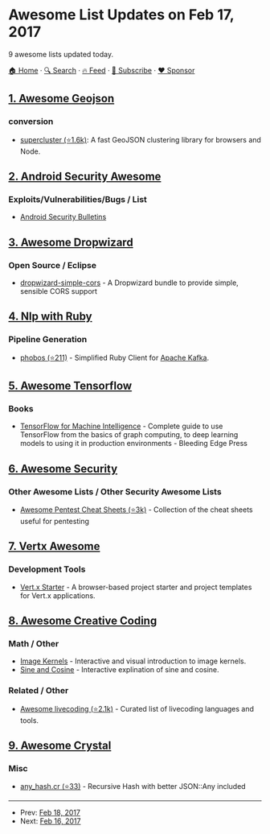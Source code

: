# Awesome List Updates on Feb 17, 2017

9 awesome lists updated today.

[🏠 Home](/README.md) · [🔍 Search](https://www.trackawesomelist.com/search/) · [🔥 Feed](https://www.trackawesomelist.com/rss.xml) · [📮 Subscribe](https://trackawesomelist.us17.list-manage.com/subscribe?u=d2f0117aa829c83a63ec63c2f&id=36a103854c) · [❤️  Sponsor](https://github.com/sponsors/theowenyoung)



## [1. Awesome Geojson](/content/tmcw/awesome-geojson/README.md)

### conversion

*   [supercluster (⭐1.6k)](https://github.com/mapbox/supercluster): A fast GeoJSON clustering library for browsers and Node.

## [2. Android Security Awesome](/content/ashishb/android-security-awesome/README.md)

### Exploits/Vulnerabilities/Bugs / List

*   [Android Security Bulletins](https://source.android.com/security/bulletin/)

## [3. Awesome Dropwizard](/content/stve/awesome-dropwizard/README.md)

### Open Source / Eclipse

*   [dropwizard-simple-cors](https://github.com/ojacobson/dropwizard-simple-cors) - A Dropwizard bundle to provide simple, sensible CORS support

## [4. Nlp with Ruby](/content/arbox/nlp-with-ruby/README.md)

### Pipeline Generation

*   [phobos (⭐211)](https://github.com/phobos/phobos) -
    Simplified Ruby Client for [Apache Kafka](https://kafka.apache.org/).

## [5. Awesome Tensorflow](/content/jtoy/awesome-tensorflow/README.md)

### Books

*   [TensorFlow for Machine Intelligence](https://bleedingedgepress.com/tensor-flow-for-machine-intelligence/) - Complete guide to use TensorFlow from the basics of graph computing, to deep learning models to using it in production environments - Bleeding Edge Press

## [6. Awesome Security](/content/sbilly/awesome-security/README.md)

### Other Awesome Lists / Other Security Awesome Lists

*   [Awesome Pentest Cheat Sheets (⭐3k)](https://github.com/coreb1t/awesome-pentest-cheat-sheets) - Collection of the cheat sheets useful for pentesting

## [7. Vertx Awesome](/content/vert-x3/vertx-awesome/README.md)

### Development Tools

*   [Vert.x Starter](http://www.jetdrone.xyz/vertx-starter/) - A browser-based project starter and project templates for Vert.x applications.

## [8. Awesome Creative Coding](/content/terkelg/awesome-creative-coding/README.md)

### Math / Other

*   [Image Kernels](http://setosa.io/ev/image-kernels/) - Interactive and visual introduction to image kernels.
*   [Sine and Cosine](http://setosa.io/ev/sine-and-cosine/) - Interactive explination of sine and cosine.

### Related / Other

*   [Awesome livecoding (⭐2.1k)](https://github.com/lvm/awesome-livecoding/) - Curated list of livecoding languages and tools.

## [9. Awesome Crystal](/content/veelenga/awesome-crystal/README.md)

### Misc

*   [any\_hash.cr (⭐33)](https://github.com/Sija/any_hash.cr) - Recursive Hash with better JSON::Any included

---

- Prev: [Feb 18, 2017](/content/2017/02/18/README.md)
- Next: [Feb 16, 2017](/content/2017/02/16/README.md)